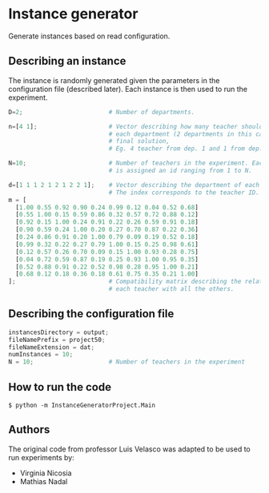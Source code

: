# Instance generator
Generate instances based on read configuration.

## Describing an instance
The instance is randomly generated given the parameters in the configuration file (described later).
Each instance is then used to run the experiment.
```python
D=2;                        # Number of departments.

n=[4 1];                    # Vector describing how many teacher should belong to
                            # each department (2 departments in this case) in the
                            # final solution,
                            # Eg. 4 teacher from dep. 1 and 1 from dep. 2

N=10;                       # Number of teachers in the experiment. Each teacher
                            # is assigned an id ranging from 1 to N.

d=[1 1 1 2 1 2 1 2 2 1];    # Vector describing the department of each teacher.
                            # The index corresponds to the teacher ID.
m = [
  [1.00 0.55 0.92 0.90 0.24 0.99 0.12 0.04 0.52 0.68]
  [0.55 1.00 0.15 0.59 0.86 0.32 0.57 0.72 0.88 0.12]
  [0.92 0.15 1.00 0.24 0.91 0.22 0.26 0.59 0.91 0.18]
  [0.90 0.59 0.24 1.00 0.20 0.27 0.70 0.87 0.22 0.36]
  [0.24 0.86 0.91 0.20 1.00 0.79 0.09 0.19 0.52 0.18]
  [0.99 0.32 0.22 0.27 0.79 1.00 0.15 0.25 0.98 0.61]
  [0.12 0.57 0.26 0.70 0.09 0.15 1.00 0.93 0.28 0.75]
  [0.04 0.72 0.59 0.87 0.19 0.25 0.93 1.00 0.95 0.35]
  [0.52 0.88 0.91 0.22 0.52 0.98 0.28 0.95 1.00 0.21]
  [0.68 0.12 0.18 0.36 0.18 0.61 0.75 0.35 0.21 1.00]
];                          # Compatibility matrix describing the relationship of
                            # each teacher with all the others.
```

## Describing the configuration file
```python
instancesDirectory = output;
fileNamePrefix = project50;
fileNameExtension = dat;
numInstances = 10;
N = 10;                     # Number of teachers in the experiment
```

## How to run the code
`$ python -m InstanceGeneratorProject.Main`

## Authors
The original code from professor Luis Velasco was adapted to be used to run experiments by:
- Virginia Nicosia
- Mathias Nadal
